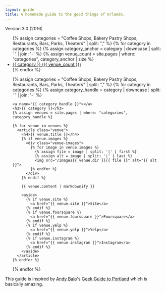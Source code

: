 ```yaml
---
layout: guide
title: A homemade guide to the good things of Orlando.
---
```


Version 3.0 (2016)

<ul class="table-of-contents">
  {% assign categories = "Coffee Shops, Bakery Pastry Shops, Restaurants, Bars, Parks, Theaters" | split: ","  %}
  {% for category in categories %}
    {% assign category_anchor = category | downcase | split: ' ' | join: '-' %}
    {% assign venue_count = site.pages | where: "categories", category_anchor | size %}
    <li>
      <a href="#{{ category_anchor }}">
        {{ category }} ({{ venue_count }})
      </a>
    </li>
  {% endfor %}
</ul>

<ul class="venue-categories">
  {% assign categories = "Coffee Shops, Bakery Pastry Shops, Restaurants, Bars, Parks, Theaters" | split: ","  %}
  {% for category in categories %}
    {% assign category_handle = category | downcase | split: ' ' | join: '-' %}

    <a name="{{ category_handle }}"></a>
    <h3>{{ category }}</h3>
    {% assign venues = site.pages | where: "categories", category_handle %}

    {% for venue in venues %}
      <article class="venue">
        <h4>{{ venue.title }}</h4>
        {% if venue.images %}
          <div class="venue-images">
            {% for image in venue.images %}
              {% assign file = image | split: '|' | first %}
              {% assign alt = image | split: '|' | last %}
              <img src="/images{{ venue.dir }}{{ file }}" alt="{{ alt }}">
            {% endfor %}
          </div>
        {% endif %}

        {{ venue.content | markdownify }}

        <aside>
          {% if venue.site %}
            <a href="{{ venue.site }}">Site</a>
          {% endif %}
          {% if venue.foursquare %}
            <a href="{{ venue.foursquare }}">Foursquare</a>
          {% endif %}
          {% if venue.yelp %}
            <a href="{{ venue.yelp }}">Yelp</a>
          {% endif %}
          {% if venue.instagram %}
            <a href="{{ venue.instagram }}">Instagram</a>
          {% endif %}
        </aside>
      </article>
    {% endfor %}

  {% endfor %}
</ul>

This guide is inspired by <a href="http://waxy.org/" title="Waxy">Andy Baio</a>'s
<a href="http://waxy.org/2011/09/geeks_guide_to_portland_2011/">Geek Guide to Portland</a>
which is basically amazing.
